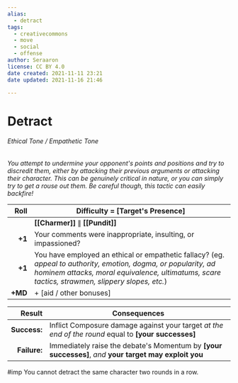 ```yaml
---
alias:
  - detract
tags:
  - creativecommons
  - move
  - social
  - offense
author: Seraaron
license: CC BY 4.0
date created: 2021-11-11 23:21
date updated: 2021-11-16 21:46

---
```


# Detract

###### Ethical Tone / Empathetic Tone

_You attempt to undermine your opponent's points and positions and try to discredit them, either by attacking their previous arguments or attacking their character. This can be genuinely critical in nature, or you can simply try to get a rouse out them. Be careful though, this tactic can easily backfire!_

|    Roll | Difficulty = [Target's Presence]                                                                                              |
| ------: | ----------------------------------------------------------------------------------------------------------------------------- |
|         | **[[Charmer]]** ∥ **[[Pundit]]**                                                                                              |
|  **+1** | Your comments were inappropriate, insulting, or impassioned?                                                                  |
|  **+1** | You have employed an ethical or empathetic fallacy? (eg. _appeal to authority, emotion, dogma, or popularity, ad hominem attacks, moral equivalence, ultimatums, scare tactics, strawmen, slippery slopes, etc._) |
| **+MD** | + [aid / other bonuses]                                                                                                         |

|       Result | Consequences                                                                                           |
| -----------: | ------------------------------------------------------------------------------------------------------ |
| **Success:** | Inflict Composure damage against your target _at the end of the round_ equal to **[your successes]**   |
| **Failure:** | Immediately raise the debate's Momentum by **[your successes]**, _and_ **your target may exploit you** |

#imp You cannot detract the same character two rounds in a row.